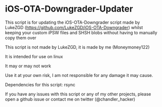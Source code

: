# iOS-OTA-Downgrader-Updater

This script is for updating the iOS-OTA-Downgrader script made by LukeZGD (https://github.com/LukeZGD/iOS-OTA-Downgrader) whilst keeping your custom iPSW files and SHSH blobs without having to manually copy them over

This script is not made by LukeZGD, it is made by me (Moneymoney122)

It is intended for use on linux

It may or may not work

Use it at your own risk, I am not responsible for any damage it may cause.

Dependencies for this script: rsync

If you have any issues with this script or any of my other projects, please open a github issue or contact me on twitter (@chandler_hacker)
